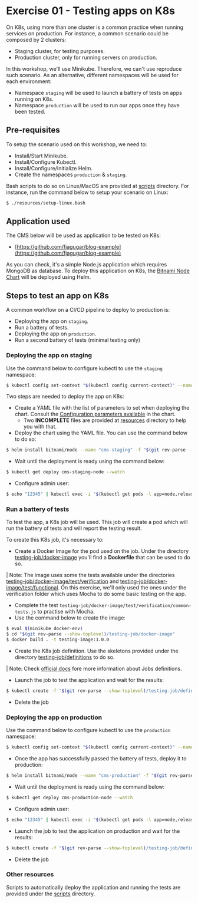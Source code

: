 # Exercise 01 - Testing apps on K8s

On K8s, using more than one cluster is a common practice when running services on production. For instance, a common scenario could be composed by 2 clusters:

- Staging cluster, for testing purposes.
- Production cluster, only for running servers on production.

In this workshop, we'll use Minikube. Therefore, we can't use reproduce such scenario. As an alternative, different namespaces will be used for each environment:

- Namespace `staging` will be used to launch a battery of tests on apps running on K8s.
- Namespace `production` will be used to run our apps once they have been tested.

## Pre-requisites

To setup the scenario used on this workshop, we need to:

- Install/Start Minikube.
- Install/Configure Kubectl.
- Install/Configure/Initialize Helm.
- Create the namespaces `production` & `staging`.

Bash scripts to do so on Linux/MacOS are provided at [scripts](./scripts) directory. For instance, run the command below to setup your scenario on Linux:

```bash
$ ./resources/setup-linux.bash
```

## Application used

The CMS below will be used as application to be tested on K8s:

- [https://github.com/fjagugar/blog-example](https://github.com/fjagugar/blog-example)

As you can check, it's a simple Node.js application which requires MongoDB as database. To deploy this application on K8s, the [Bitnami Node Chart](https://github.com/bitnami/charts/tree/master/bitnami/node) will be deployed using Helm.

## Steps to test an app on K8s

A common workflow on a CI/CD pipeline to deploy to production is:

- Deploying the app on `staging`.
- Run a battery of tests.
- Deploying the app on `production`.
- Run a second battery of tests (minimal testing only)

### Deploying the app on staging

Use the command below to configure kubectl to use the `staging` namespace:

```bash
$ kubectl config set-context "$(kubectl config current-context)" --namespace=staging
```

Two steps are needed to deploy the app on K8s:

- Create a YAML file with the list of parameters to set when deploying the chart. Consult the [Configuration parameters available](https://github.com/bitnami/charts/tree/master/bitnami/node#configuration) in the chart.
  - Two **INCOMPLETE** files are provided at [resources](./resources) directory to help you with that.
- Deploy the chart using the YAML file. You can use the command below to do so:

```bash
$ helm install bitnami/node --name "cms-staging" -f "$(git rev-parse --show-toplevel)/resources/values-staging.yaml"
```

- Wait until the deployment is ready using the command below:

```bash
$ kubectl get deploy cms-staging-node --watch
```

- Configure admin user:

```bash
$ echo "12345" | kubectl exec -i "$(kubectl get pods -l app=node,release=cms-staging -o jsonpath='{.items[0].metadata.name}')" -- node app.js apostrophe-users:add admin admin
```

### Run a battery of tests

To test the app, a K8s job will be used. This job will create a pod which will run the battery of tests and will report the testing result.

To create this K8s job, it's necessary to:

- Create a Docker Image for the pod used on the job. Under the directory [testing-job/docker-image](./testing-job/docker-image) you'll find a **Dockerfile** that can be used to do so.

| Note: The image uses some the tests available under the directories [testing-job/docker-image/test/verification](./testing-job/docker-image/test/verification) and [testing-job/docker-image/test/functional](./testing-job/docker-image/test/functional). On this exercise, we'll only used the ones under the verification folder which uses Mocha to do some basic testing on the app.

- Complete the test `testing-job/docker-image/test/verification/common-tests.js` to practise with Mocha.
- Use the command below to create the image:

```bash
$ eval $(minikube docker-env)
$ cd "$(git rev-parse --show-toplevel)/testing-job/docker-image"
$ docker build . -t testing-image:1.0.0
```

- Create the K8s job definition. Use the skeletons provided under the directory [testing-job/definitions](./testing-job/definitions) to do so.

| Note: Check [official docs](https://kubernetes.io/docs/concepts/workloads/controllers/jobs-run-to-completion/) fore more information about Jobs definitions.

- Launch the job to test the application and wait for the results:

```bash
$ kubectl create -f "$(git rev-parse --show-toplevel)/testing-job/definitions/job-staging.yaml"
```

- Delete the job

### Deploying the app on production

Use the command below to configure kubectl to use the `production` namespace:

```bash
$ kubectl config set-context "$(kubectl config current-context)" --namespace=production
```

- Once the app has successfully passed the battery of tests, deploy it to production:

```bash
$ helm install bitnami/node --name "cms-production" -f "$(git rev-parse --show-toplevel)/resources/values-production.yaml"
```

- Wait until the deployment is ready using the command below:

```bash
$ kubectl get deploy cms-production-node --watch
```

- Configure admin user:

```bash
$ echo "12345" | kubectl exec -i "$(kubectl get pods -l app=node,release=cms-production -o jsonpath='{.items[0].metadata.name}')" -- node app.js apostrophe-users:add admin admin
```

- Launch the job to test the application on production and wait for the results:

```bash
$ kubectl create -f "$(git rev-parse --show-toplevel)/testing-job/definitions/job-production.yaml"
```

- Delete the job


### Other resources

Scripts to automatically deploy the application and running the tests are provided under the [scripts](./scripts) directory.

